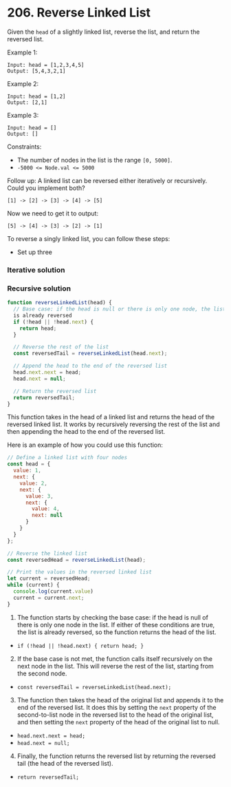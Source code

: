 # 206. Reverse Linked List

Given the `head` of a slightly linked list, reverse the list, and return the reversed list.

Example 1:

```
Input: head = [1,2,3,4,5]
Output: [5,4,3,2,1]
```

Example 2:

```
Input: head = [1,2]
Output: [2,1]
```

Example 3:

```
Input: head = []
Output: []
```

Constraints:

* The number of nodes in the list is the range `[0, 5000]`.
* `-5000 <= Node.val <= 5000`

Follow up: A linked list can be reversed either iteratively or recursively. Could you implement both?

```
[1] -> [2] -> [3] -> [4] -> [5]
```

Now we need to get it to output:

```
[5] -> [4] -> [3] -> [2] -> [1]
```

To reverse a singly linked list, you can follow these steps:


* Set up three

### Iterative solution

### Recursive solution

```javascript
function reverseLinkedList(head) {
  // Base case: if the head is null or there is only one node, the list
  is already reversed
  if (!head || !head.next) {
    return head;
  }

  // Reverse the rest of the list
  const reversedTail = reverseLinkedList(head.next);

  // Append the head to the end of the reversed list
  head.next.next = head;
  head.next = null;

  // Return the reversed list
  return reversedTail;
}
```

This function takes in the head of a linked list and returns the head of
the reversed linked list. It works by recursively reversing the rest of
the list and then appending the head to the end of the reversed list.

Here is an example of how you could use this function:

```javascript
// Define a linked list with four nodes
const head = {
  value: 1,
  next: {
    value: 2,
    next: {
      value: 3,
      next: {
        value: 4,
        next: null
      }
    }
  }
};

// Reverse the linked list
const reversedHead = reverseLinkedList(head);

// Print the values in the reversed linked list
let current = reversedHead;
while (current) {
  console.log(current.value)
  current = current.next;
}
```

1. The function starts by checking the base case: if the head is null of there is only one node in the list. If either of these conditions are true, the list is already reversed, so the function returns the head of the list.

* `if (!head || !head.next) { return head; }`

2. If the base case is not met, the function calls itself recursively on the next node in the list. This will reverse the rest of the list, starting from the second node.

* `const reversedTail = reverseLinkedList(head.next);`

3. The function then takes the head of the original list and appends it to the end of the reversed list. It does this by setting the `next` property of the second-to-list node in the reversed list to the head of the original list, and then setting the `next` property of the head of the original list to null.

* `head.next.next = head;`
* `head.next = null;`

4. Finally, the function returns the reversed list by returning the reversed tail (the head of the reversed list).

* `return reversedTail;`
